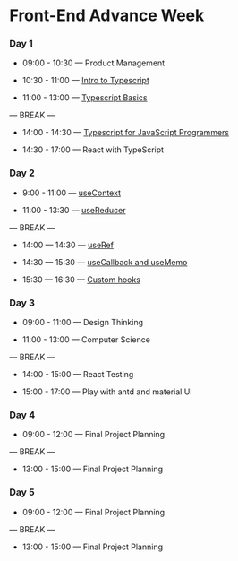 # Front-End Advance Week

### Day 1

- 09:00 - 10:30  —  Product Management 

- 10:30 - 11:00 — [Intro to Typescript](https://fac-slides.netlify.app/slides/typescript/#0)

- 11:00 - 13:00 — [Typescript Basics](https://www.executeprogram.com/courses/typescript-basics)


— BREAK —

- 14:00 - 14:30  —  [Typescript for JavaScript Programmers](https://www.typescriptlang.org/docs/handbook/typescript-in-5-minutes.html)

- 14:30 - 17:00 — React with TypeScript


### Day 2

- 9:00 - 11:00 — [useContext](https://beta.reactjs.org/learn/passing-data-deeply-with-context) 
  
- 11:00 - 13:30 — [useReducer](https://beta.reactjs.org/learn/extracting-state-logic-into-a-reducer)

— BREAK —

- 14:00 — 14:30 — [useRef](https://github.com/GSG-CA/react-advanced-hooks/blob/main/useRef.md)

- 14:30 — 15:30 — [useCallback and useMemo](https://)

- 15:30 — 16:30 — [Custom hooks](https://beta.reactjs.org/learn/reusing-logic-with-custom-hooks)


### Day 3

- 09:00 - 11:00 — Design Thinking 

- 11:00 - 13:00 — Computer Science

— BREAK —

- 14:00 - 15:00 — React Testing


- 15:00 - 17:00 — Play with antd and material UI

### Day 4

- 09:00 - 12:00 — Final Project Planning

— BREAK —

- 13:00 - 15:00 — Final Project Planning


### Day 5

- 09:00 - 12:00 — Final Project Planning

— BREAK —

- 13:00 - 15:00 — Final Project Planning

